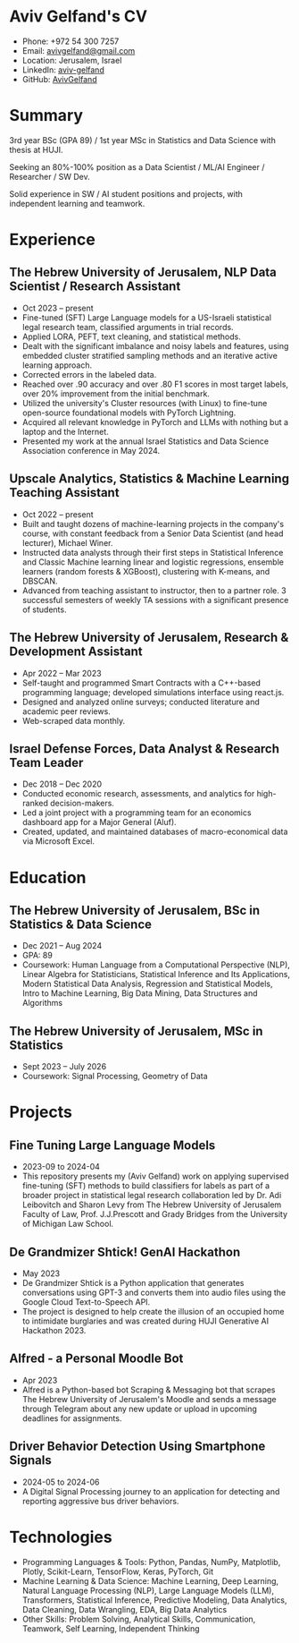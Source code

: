 
<!-- Remove above in src/markdown/Header.j2.md not in README.md -->
# Aviv Gelfand's CV

- Phone: +972 54 300 7257
- Email: [avivgelfand@gmail.com](mailto:avivgelfand@gmail.com)
- Location: Jerusalem, Israel
- LinkedIn: [aviv-gelfand](https://linkedin.com/in/aviv-gelfand)
- GitHub: [AvivGelfand](https://github.com/AvivGelfand)


# Summary

3rd year BSc (GPA 89) / 1st year MSc in Statistics and Data Science with thesis at HUJI.

Seeking an 80%-100% position as a Data Scientist / ML/AI Engineer / Researcher / SW Dev.

Solid experience in SW / AI student positions and projects, with independent learning and teamwork.

# Experience

## The Hebrew University of Jerusalem, NLP Data Scientist / Research Assistant

- Oct 2023 – present
- Fine-tuned (SFT) Large Language models for a US-Israeli statistical legal research team, classified arguments in trial records.
- Applied LORA, PEFT, text cleaning, and statistical methods.
- Dealt with the significant imbalance and noisy labels and features, using embedded cluster stratified sampling methods and an iterative active learning approach.
- Corrected errors in the labeled data.
- Reached over .90 accuracy and over .80 F1 scores in most target labels, over 20% improvement from the initial benchmark.
- Utilized the university's Cluster resources (with Linux) to fine-tune open-source foundational models with PyTorch Lightning.
- Acquired all relevant knowledge in PyTorch and LLMs with nothing but a laptop and the Internet.
- Presented my work at the annual Israel Statistics and Data Science Association conference in May 2024.

## Upscale Analytics, Statistics & Machine Learning Teaching Assistant

- Oct 2022 – present
- Built and taught dozens of machine-learning projects in the company's course, with constant feedback from a Senior Data Scientist (and head lecturer), Michael Winer.
- Instructed data analysts through their first steps in Statistical Inference and Classic Machine learning linear and logistic regressions, ensemble learners (random forests & XGBoost), clustering with K-means, and DBSCAN.
- Advanced from teaching assistant to instructor, then to a partner role. 3 successful semesters of weekly TA sessions with a significant presence of students.

## The Hebrew University of Jerusalem, Research & Development Assistant

- Apr 2022 – Mar 2023
- Self-taught and programmed Smart Contracts with a C++-based programming language; developed simulations interface using react.js.
- Designed and analyzed online surveys; conducted literature and academic peer reviews.
- Web-scraped data monthly.

## Israel Defense Forces, Data Analyst & Research Team Leader

- Dec 2018 – Dec 2020
- Conducted economic research, assessments, and analytics for high-ranked decision-makers.
- Led a joint project with a programming team for an economics dashboard app for a Major General (Aluf).
- Created, updated, and maintained databases of macro-economical data via Microsoft Excel.

# Education

## The Hebrew University of Jerusalem, BSc in Statistics & Data Science

- Dec 2021 – Aug 2024
- GPA: 89
- Coursework: Human Language from a Computational Perspective (NLP), Linear Algebra for Statisticians, Statistical Inference and Its Applications, Modern Statistical Data Analysis, Regression and Statistical Models, Intro to Machine Learning, Big Data Mining, Data Structures and Algorithms

## The Hebrew University of Jerusalem, MSc in Statistics

- Sept 2023 – July 2026
- Coursework: Signal Processing, Geometry of Data

# Projects

## Fine Tuning Large Language Models

- 2023-09 to 2024-04
- This repository presents my (Aviv Gelfand) work on applying supervised fine-tuning (SFT) methods to build classifiers for labels as part of a broader project in statistical legal research collaboration led by Dr. Adi Leibovitch and Sharon Levy from The Hebrew University of Jerusalem Faculty of Law, Prof. J.J.Prescott and Grady Bridges from the University of Michigan Law School.

## De Grandmizer Shtick! GenAI Hackathon

- May 2023
- De Grandmizer Shtick is a Python application that generates conversations using GPT-3 and converts them into audio files using the Google Cloud Text-to-Speech API.
- The project is designed to help create the illusion of an occupied home to intimidate burglaries and was created during HUJI Generative AI Hackathon 2023.

## Alfred - a Personal Moodle Bot

- Apr 2023
- Alfred is a Python-based bot Scraping & Messaging bot that scrapes The Hebrew University of Jerusalem's Moodle and sends a message through Telegram about any new update or upload in upcoming deadlines for assignments.

## Driver Behavior Detection Using Smartphone Signals

- 2024-05 to 2024-06
- A Digital Signal Processing journey to an application for detecting and reporting aggressive bus driver behaviors.

# Technologies

- Programming Languages & Tools: Python, Pandas, NumPy, Matplotlib, Plotly, Scikit-Learn, TensorFlow, Keras, PyTorch, Git
- Machine Learning & Data Science: Machine Learning, Deep Learning, Natural Language Processing (NLP), Large Language Models (LLM), Transformers, Statistical Inference, Predictive Modeling, Data Analytics, Data Cleaning, Data Wrangling, EDA, Big Data Analytics
- Other Skills: Problem Solving, Analytical Skills, Communication, Teamwork, Self Learning, Independent Thinking
